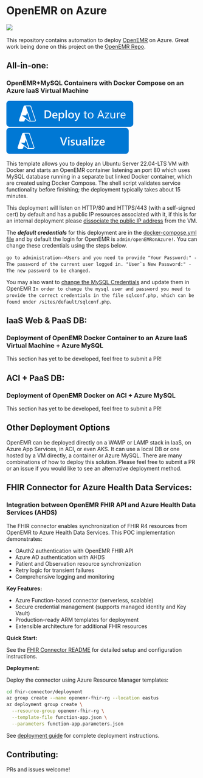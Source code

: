 # OpenEMR on Azure
<img src="https://www.prlog.org/12704630-openemr-logo.png">

This repository contains automation to deploy [OpenEMR](https://www.open-emr.org/) on Azure. Great work being done on this project on the [OpenEMR Repo](https://github.com/openemr/openemr).

## All-in-one:
### OpenEMR+MySQL Containers with Docker Compose on an Azure IaaS Virtual Machine

[//]: # (The short URLs below are to show impact of this solution by tracking number of deployments. You can use the direct link if you wish - https://portal.azure.com/#create/Microsoft.Template/uri/https%3A%2F%2Fraw.githubusercontent.com%2Fmatthansen0%2Fazure-openemr%2Fmain%2Fall-in-one%2Fazuredeploy.json)

[![Deploy To Azure](https://raw.githubusercontent.com/Azure/azure-quickstart-templates/master/1-CONTRIBUTION-GUIDE/images/deploytoazure.svg?sanitize=true)](https://urls.hansencloud.com/openemr-allinone)
[![Visualize](https://raw.githubusercontent.com/Azure/azure-quickstart-templates/master/1-CONTRIBUTION-GUIDE/images/visualizebutton.svg?sanitize=true)](http://armviz.io/#/?load=https%3A%2F%2Fraw.githubusercontent.com%2Fmatthansen0%2Fazure-openemr%2Fmain%2Fall-in-one%2Fazuredeploy.json)
	

This template allows you to deploy an Ubuntu Server 22.04-LTS VM with Docker
and starts an OpenEMR container listening an port 80 which uses MySQL database running
in a separate but linked Docker container, which are created using Docker Compose. The shell script validates service functionality before finishing; the deployment typically takes about 15 minutes.

This deployment will listen on HTTP/80 and HTTPS/443 (with a self-signed cert) by default and has a public IP resources associated with it, if this is for an internal deployment please [dissociate the public IP address](https://docs.microsoft.com/en-us/azure/virtual-network/remove-public-ip-address-vm) from the VM.

The ***default credentials*** for this deployment are in the [docker-compose.yml file](all-in-one/docker-compose.yml) and by default the login for OpenEMR is ``admin/openEMRonAzure!``. You can change these credentials using the steps below.

``go to administration->Users and you need to provide "Your Password:" - The password of the current user logged in. "User`s New Password:" - The new password to be changed.`` 

You may also want to [change the MySQL Credentials](https://www.mysqltutorial.org/mysql-changing-password.aspx) and update them in OpenEMR ``In order to change the mysql user and password you need to provide the correct credentials in the file sqlconf.php, which can be found under /sites/default/sqlconf.php``.

## IaaS Web & PaaS DB:
### Deployment of OpenEMR Docker Container to an Azure IaaS Virtual Machine + Azure MySQL

This section has yet to be developed, feel free to submit a PR!


## ACI + PaaS DB:
###  Deployment of OpenEMR Docker on ACI + Azure MySQL

This section has yet to be developed, feel free to submit a PR!

## Other Deployment Options

OpenEMR can be deployed directly on a WAMP or LAMP stack in IaaS, on Azure App Services, in ACI, or even AKS. It can use a local DB or one hosted by a VM directly, a container or Azure MySQL. There are many combinations of how to deploy this solution. Please feel free to submit a PR or an issue if you would like to see an alternative deployment method.

## FHIR Connector for Azure Health Data Services:
### Integration between OpenEMR FHIR API and Azure Health Data Services (AHDS)

The FHIR connector enables synchronization of FHIR R4 resources from OpenEMR to Azure Health Data Services. This POC implementation demonstrates:
- OAuth2 authentication with OpenEMR FHIR API
- Azure AD authentication with AHDS
- Patient and Observation resource synchronization
- Retry logic for transient failures
- Comprehensive logging and monitoring

**Key Features:**
- Azure Function-based connector (serverless, scalable)
- Secure credential management (supports managed identity and Key Vault)
- Production-ready ARM templates for deployment
- Extensible architecture for additional FHIR resources

**Quick Start:**

See the [FHIR Connector README](fhir-connector/README.md) for detailed setup and configuration instructions.

**Deployment:**

Deploy the connector using Azure Resource Manager templates:

```bash
cd fhir-connector/deployment
az group create --name openemr-fhir-rg --location eastus
az deployment group create \
  --resource-group openemr-fhir-rg \
  --template-file function-app.json \
  --parameters function-app.parameters.json
```

See [deployment guide](fhir-connector/deployment/README.md) for complete deployment instructions.

## Contributing:

PRs and issues welcome!